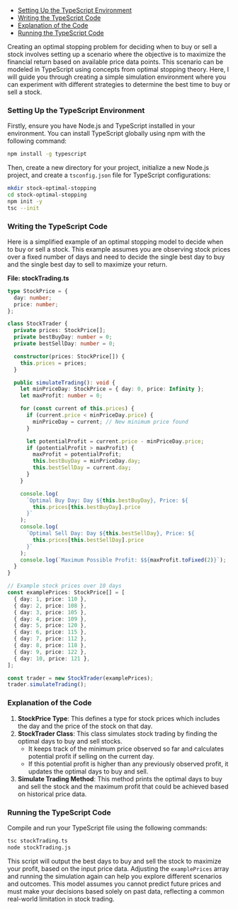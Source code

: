 - [Setting Up the TypeScript Environment](#setting-up-the-typescript-environment)
- [Writing the TypeScript Code](#writing-the-typescript-code)
- [Explanation of the Code](#explanation-of-the-code)
- [Running the TypeScript Code](#running-the-typescript-code)

Creating an optimal stopping problem for deciding when to buy or sell a stock involves setting up a scenario where the objective is to maximize the financial return based on available price data points. This scenario can be modeled in TypeScript using concepts from optimal stopping theory. Here, I will guide you through creating a simple simulation environment where you can experiment with different strategies to determine the best time to buy or sell a stock.

### Setting Up the TypeScript Environment

Firstly, ensure you have Node.js and TypeScript installed in your environment. You can install TypeScript globally using npm with the following command:

```bash
npm install -g typescript
```

Then, create a new directory for your project, initialize a new Node.js project, and create a `tsconfig.json` file for TypeScript configurations:

```bash
mkdir stock-optimal-stopping
cd stock-optimal-stopping
npm init -y
tsc --init
```

### Writing the TypeScript Code

Here is a simplified example of an optimal stopping model to decide when to buy or sell a stock. This example assumes you are observing stock prices over a fixed number of days and need to decide the single best day to buy and the single best day to sell to maximize your return.

**File: stockTrading.ts**

```typescript
type StockPrice = {
  day: number;
  price: number;
};

class StockTrader {
  private prices: StockPrice[];
  private bestBuyDay: number = 0;
  private bestSellDay: number = 0;

  constructor(prices: StockPrice[]) {
    this.prices = prices;
  }

  public simulateTrading(): void {
    let minPriceDay: StockPrice = { day: 0, price: Infinity };
    let maxProfit: number = 0;

    for (const current of this.prices) {
      if (current.price < minPriceDay.price) {
        minPriceDay = current; // New minimum price found
      }

      let potentialProfit = current.price - minPriceDay.price;
      if (potentialProfit > maxProfit) {
        maxProfit = potentialProfit;
        this.bestBuyDay = minPriceDay.day;
        this.bestSellDay = current.day;
      }
    }

    console.log(
      `Optimal Buy Day: Day ${this.bestBuyDay}, Price: ${
        this.prices[this.bestBuyDay].price
      }`
    );
    console.log(
      `Optimal Sell Day: Day ${this.bestSellDay}, Price: ${
        this.prices[this.bestSellDay].price
      }`
    );
    console.log(`Maximum Possible Profit: $${maxProfit.toFixed(2)}`);
  }
}

// Example stock prices over 10 days
const examplePrices: StockPrice[] = [
  { day: 1, price: 110 },
  { day: 2, price: 108 },
  { day: 3, price: 105 },
  { day: 4, price: 109 },
  { day: 5, price: 120 },
  { day: 6, price: 115 },
  { day: 7, price: 112 },
  { day: 8, price: 118 },
  { day: 9, price: 122 },
  { day: 10, price: 121 },
];

const trader = new StockTrader(examplePrices);
trader.simulateTrading();
```

### Explanation of the Code

1. **StockPrice Type**: This defines a type for stock prices which includes the day and the price of the stock on that day.
2. **StockTrader Class**: This class simulates stock trading by finding the optimal days to buy and sell stocks.
   - It keeps track of the minimum price observed so far and calculates potential profit if selling on the current day.
   - If this potential profit is higher than any previously observed profit, it updates the optimal days to buy and sell.
3. **Simulate Trading Method**: This method prints the optimal days to buy and sell the stock and the maximum profit that could be achieved based on historical price data.

### Running the TypeScript Code

Compile and run your TypeScript file using the following commands:

```bash
tsc stockTrading.ts
node stockTrading.js
```

This script will output the best days to buy and sell the stock to maximize your profit, based on the input price data. Adjusting the `examplePrices` array and running the simulation again can help you explore different scenarios and outcomes. This model assumes you cannot predict future prices and must make your decisions based solely on past data, reflecting a common real-world limitation in stock trading.
